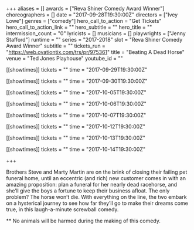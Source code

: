 +++
aliases = []
awards = ["Reva Shiner Comedy Award Winner"]
choreographers = []
date = "2017-09-28T19:30:00Z"
directors = ["Ivey Lowe"]
genres = ["comedy"]
hero_call_to_action = "Get Tickets"
hero_call_to_action_link = ""
hero_subtitle = ""
hero_title = ""
intermission_count = "0"
lyricists = []
musicians = []
playwrights = ["Jenny Stafford"]
runtime = ""
series = "2017-2018"
slot = "Reva Shiner Comedy Award Winner"
subtitle = ""
tickets_run = "https://web.ovationtix.com/trs/pr/975361"
title = "Beating A Dead Horse"
venue = "Ted Jones Playhouse"
youtube_id = ""

[[showtimes]]
  tickets = ""
  time = "2017-09-29T19:30:00Z"

[[showtimes]]
  tickets = ""
  time = "2017-09-30T19:30:00Z"

[[showtimes]]
  tickets = ""
  time = "2017-10-05T19:30:00Z"

[[showtimes]]
  tickets = ""
  time = "2017-10-06T19:30:00Z"

[[showtimes]]
  tickets = ""
  time = "2017-10-07T19:30:00Z"

[[showtimes]]
  tickets = ""
  time = "2017-10-12T19:30:00Z"

[[showtimes]]
  tickets = ""
  time = "2017-10-13T19:30:00Z"

[[showtimes]]
  tickets = ""
  time = "2017-10-14T19:30:00Z"

+++


Brothers Steve and Marty Martin are on the brink of closing their failing pet funeral home, until an eccentric (and rich) new customer comes in with an amazing proposition: plan a funeral for her nearly dead racehorse, and she’ll give the boys a fortune to keep their business afloat. The only problem? The horse won’t die. With everything on the line, the two embark on a hysterical journey to see how far they’ll go to make their dreams come true, in this laugh-a-minute screwball comedy.

** No animals will be harmed during the making of this comedy.
